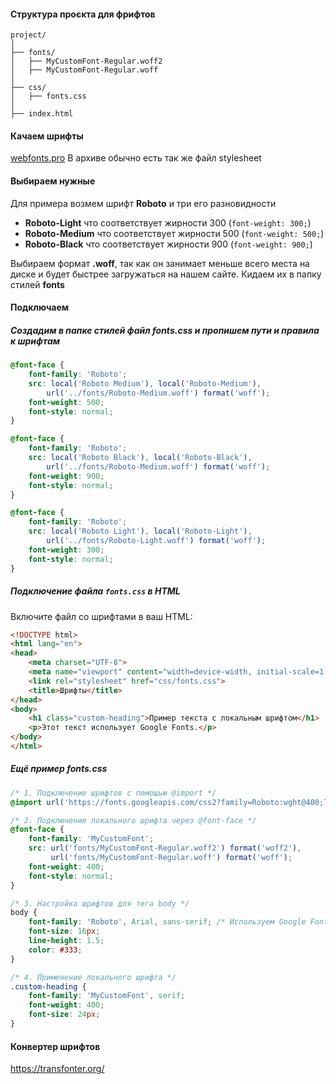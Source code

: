 #### Структура проєкта для фрифтов
```
project/
│
├── fonts/
│   ├── MyCustomFont-Regular.woff2
│   ├── MyCustomFont-Regular.woff
│
├── css/
│   ├── fonts.css
│
├── index.html

```
#### Качаем шрифты
[webfonts.pro](https://webfonts.pro)
В архиве обычно есть так же файл stylesheet
#### Выбираем нужные
Для примера возмем шрифт **Roboto** и три его разновидности
* **Roboto-Light** что соответствует жирности 300 (`font-weight: 300;`)
* **Roboto-Medium** что соответствует жирности 500 (`font-weight: 500;`)
* **Roboto-Black** что соответствует жирности 900 (`font-weight: 900;`)

Выбираем формат **.woff**, так как он занимает меньше всего места на диске и будет быстрее загружаться на нашем сайте.
Кидаем их в папку стилей **fonts**
#### Подключаем
##### Создадим в папке стилей файл *fonts.css* и пропишем пути и правила к шрифтам
```css
@font-face {
    font-family: 'Roboto';
    src: local('Roboto Medium'), local('Roboto-Medium'),
        url('../fonts/Roboto-Medium.woff') format('woff');
    font-weight: 500;
    font-style: normal;
}

@font-face {
    font-family: 'Roboto';
    src: local('Roboto Black'), local('Roboto-Black'),
        url('../fonts/Roboto-Medium.woff') format('woff');
    font-weight: 900;
    font-style: normal;
}

@font-face {
    font-family: 'Roboto';
    src: local('Roboto Light'), local('Roboto-Light'),
        url('../fonts/Roboto-Light.woff') format('woff');
    font-weight: 300;
    font-style: normal;
}
```
##### Подключение файла `fonts.css` в HTML
Включите файл со шрифтами в ваш HTML:
```html
<!DOCTYPE html>
<html lang="en">
<head>
    <meta charset="UTF-8">
    <meta name="viewport" content="width=device-width, initial-scale=1.0">
    <link rel="stylesheet" href="css/fonts.css">
    <title>Шрифты</title>
</head>
<body>
    <h1 class="custom-heading">Пример текста с локальным шрифтом</h1>
    <p>Этот текст использует Google Fonts.</p>
</body>
</html>

```
##### Ещё пример fonts.css
```css
/* 1. Подключение шрифтов с помощью @import */
@import url('https://fonts.googleapis.com/css2?family=Roboto:wght@400;700&display=swap');

/* 2. Подключение локального шрифта через @font-face */
@font-face {
    font-family: 'MyCustomFont';
    src: url('fonts/MyCustomFont-Regular.woff2') format('woff2'),
         url('fonts/MyCustomFont-Regular.woff') format('woff');
    font-weight: 400;
    font-style: normal;
}

/* 3. Настройка шрифтов для тега body */
body {
    font-family: 'Roboto', Arial, sans-serif; /* Используем Google Fonts */
    font-size: 16px;
    line-height: 1.5;
    color: #333;
}

/* 4. Применение локального шрифта */
.custom-heading {
    font-family: 'MyCustomFont', serif;
    font-weight: 400;
    font-size: 24px;
}
```
#### Конвертер шрифтов
https://transfonter.org/
